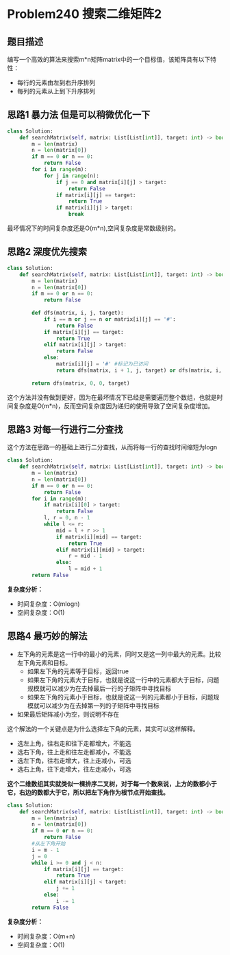 # Problem240 搜索二维矩阵2

## 题目描述

编写一个高效的算法来搜索m*n矩阵matrix中的一个目标值，该矩阵具有以下特性：

- 每行的元素由左到右升序排列
- 每列的元素从上到下升序排列

## 思路1 暴力法 但是可以稍微优化一下

```python
class Solution:
    def searchMatrix(self, matrix: List[List[int]], target: int) -> bool:
        m = len(matrix)
        n = len(matrix[0])
        if m == 0 or n == 0:
            return False
        for i in range(m):
            for j in range(n):
                if j == 0 and matrix[i][j] > target:
                    return False
                if matrix[i][j] == target:
                    return True
                if matrix[i][j] > target:
                    break
```

最坏情况下的时间复杂度还是O(m*n),空间复杂度是常数级别的。

## 思路2 深度优先搜索

```python
class Solution:
    def searchMatrix(self, matrix: List[List[int]], target: int) -> bool:
        m = len(matrix)
        n = len(matrix[0])
        if m == 0 or n == 0:
            return False
        
        def dfs(matrix, i, j, target):
            if i == m or j == n or matrix[i][j] == '#':
                return False
            if matrix[i][j] == target:
                return True
            elif matrix[i][j] > target:
                return False
            else:
                matrix[i][j] = '#' #标记为已访问
                return dfs(matrix, i + 1, j, target) or dfs(matrix, i, j + 1, target)
        
        return dfs(matrix, 0, 0, target)
```

这个方法并没有做到更好，因为在最坏情况下已经是需要遍历整个数组，也就是时间复杂度是O(m*n)，反而空间复杂度因为递归的使用导致了空间复杂度增加。

## 思路3 对每一行进行二分查找

这个方法在思路一的基础上进行二分查找，从而将每一行的查找时间缩短为logn

```python
class Solution:
    def searchMatrix(self, matrix: List[List[int]], target: int) -> bool:
        m = len(matrix)
        n = len(matrix[0])
        if m == 0 or n == 0:
            return False
        for i in range(m):
            if matrix[i][0] > target:
                return False
            l, r = 0, n - 1
            while l <= r:
                mid = l + r >> 1
                if matrix[i][mid] == target:
                    return True
                elif matrix[i][mid] > target:
                    r = mid - 1
                else:
                    l = mid + 1
        return False
```

**复杂度分析：**

- 时间复杂度：O(mlogn)
- 空间复杂度：O(1)

## 思路4 最巧妙的解法

- 左下角的元素是这一行中的最小的元素，同时又是这一列中最大的元素。比较左下角元素和目标。
  - 如果左下角的元素等于目标，返回true
  - 如果左下角的元素大于目标，也就是说这一行中的元素都大于目标，问题规模就可以减少为在去掉最后一行的子矩阵中寻找目标
  - 如果左下角的元素小于目标，也就是说这一列的元素都小于目标，问题规模就可以减少为在去掉第一列的子矩阵中寻找目标
- 如果最后矩阵减小为空，则说明不存在

这个解法的一个关键点是为什么选择左下角的元素，其实可以这样解释。

- 选左上角，往右走和往下走都增大，不能选
- 选右下角，往上走和往左走都减小，不能选
- 选左下角，往右走增大，往上走减小，可选
- 选右上角，往下走增大，往左走减小，可选

**这个二维数组其实就类似一棵排序二叉树，对于每一个数来说，上方的数都小于它，右边的数都大于它，所以把左下角作为根节点开始查找。**

```python
class Solution:
    def searchMatrix(self, matrix: List[List[int]], target: int) -> bool:
        m = len(matrix)
        n = len(matrix[0])
        if m == 0 or n == 0:
            return False
        #从左下角开始
        i = m - 1
        j = 0
        while i >= 0 and j < n:
            if matrix[i][j] == target:
                return True
            elif matrix[i][j] < target:
                j += 1
            else:
                i -= 1
        return False
```

**复杂度分析：**

- 时间复杂度：O(m+n)
- 空间复杂度：O(1)

